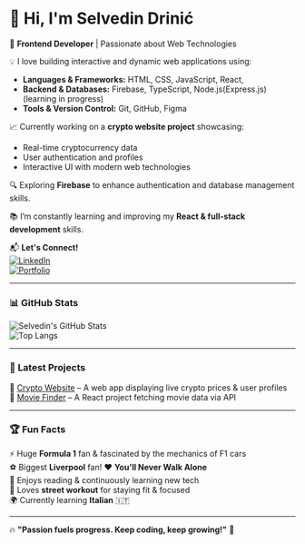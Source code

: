 # 👋 Hi, I'm Selvedin Drinić

🚀 **Frontend Developer** | Passionate about Web Technologies  

💡 I love building interactive and dynamic web applications using:
- **Languages & Frameworks:** HTML, CSS, JavaScript, React,   
- **Backend & Databases:** Firebase, TypeScript, Node.js(Express.js) (learning in progress)  
- **Tools & Version Control:** Git, GitHub, Figma  

📈 Currently working on a **crypto website project** showcasing:
- Real-time cryptocurrency data  
- User authentication and profiles  
- Interactive UI with modern web technologies  

🔍 Exploring **Firebase** to enhance authentication and database management skills.  

📚 I’m constantly learning and improving my **React & full-stack development** skills.  

📬 **Let's Connect!**  
[![LinkedIn](https://img.shields.io/badge/LinkedIn-blue?style=for-the-badge&logo=linkedin)](https://www.linkedin.com/in/selvedin-drini%C4%87-345693268/)  
[![Portfolio](https://img.shields.io/badge/Portfolio-green?style=for-the-badge)](https://selvedin.netlify.app/)  

---

### 📊 GitHub Stats  
![Selvedin's GitHub Stats](https://github-readme-stats.vercel.app/api?username=SelvedinFrontEnd&show_icons=true&theme=dark)  
![Top Langs](https://github-readme-stats.vercel.app/api/top-langs/?username=SelvedinFrontEnd&layout=compact&theme=dark)  

---

### 🚀 Latest Projects  
🔹 [Crypto Website](https://cryptoscoins.netlify.app/) – A web app displaying live crypto prices & user profiles  
🔹 [Movie Finder](https://selvexmovies.netlify.app/) – A React project fetching movie data via API  

---

### 🏆 Fun Facts  
⚡ Huge **Formula 1** fan & fascinated by the mechanics of F1 cars  
⚽ Biggest **Liverpool** fan! ❤️ **You'll Never Walk Alone**  
📖 Enjoys reading & continuously learning new tech  
💪 Loves **street workout** for staying fit & focused  
🌍 Currently learning **Italian** 🇮🇹  

---

🔥 **"Passion fuels progress. Keep coding, keep growing!"** 🚀  
